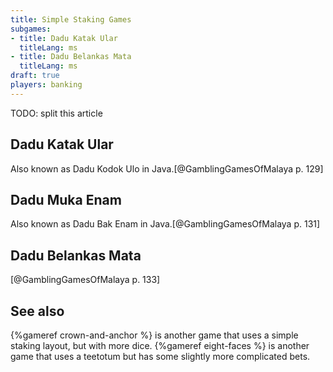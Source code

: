 ```yaml
---
title: Simple Staking Games
subgames:
- title: Dadu Katak Ular
  titleLang: ms
- title: Dadu Belankas Mata
  titleLang: ms
draft: true
players: banking
---
```


TODO: split this article

## <span lang="ms">Dadu Katak Ular</span>

Also known as <span lang="jav-Latn">Dadu Kodok Ulo</span> in Java.[@GamblingGamesOfMalaya p. 129]

## <span lang="ms">Dadu Muka Enam</span>

Also known as <span lang="jav-Latn">Dadu Bak Enam</span> in Java.[@GamblingGamesOfMalaya p. 131]

## <span lang="ms">Dadu Belankas Mata</span>

[@GamblingGamesOfMalaya p. 133]

## See also

{%gameref crown-and-anchor %} is another game that uses a simple staking layout,
but with more dice. {%gameref eight-faces %} is another game that uses a
teetotum but has some slightly more complicated bets.

